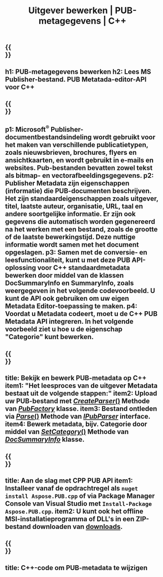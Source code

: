 ﻿---
translation: true
template: /_templates/metadata-cpp.md
title: Uitgever bewerken | PUB-metagegevens | C++
description: Lees Publisher Metadata met behulp van PUB C++ API Solution. Native C++ API geeft u toegang tot de eigenschappen SummaryInfo en DocSummaryInfo.
url: /cpp/metadata/pub/
metakeywords: bewerk pub-metadata, pub-bestand metadata, uitgever metadata-editor, lees pub-metadata, lees pub-metadata
family: pub
platformtag: cpp
feature: metadata
aliases: /cpp/metagegevens/
---

{{<section banner>}}
---
h1: PUB-metagegevens bewerken
h2: Lees MS Publisher-bestand. PUB Metatada-editor-API voor C++
---

{{<section overview>}}
---
p1: Microsoft<sup>®</sup> Publisher-documentbestandsindeling wordt gebruikt voor het maken van verschillende publicatietypen, zoals nieuwsbrieven, brochures, flyers en ansichtkaarten, en wordt gebruikt in e-mails en websites. Pub-bestanden bevatten zowel tekst als bitmap- en vectorafbeeldingsgegevens.
p2: Publisher Metadata zijn eigenschappen (informatie) die PUB-documenten beschrijven. Het zijn standaardeigenschappen zoals uitgever, titel, laatste auteur, organisatie, URL, taal en andere soortgelijke informatie. Er zijn ook gegevens die automatisch worden gegenereerd na het werken met een bestand, zoals de grootte of de laatste bewerkingstijd. Deze nuttige informatie wordt samen met het document opgeslagen.
p3: Samen met de conversie- en leesfunctionaliteit, kunt u met deze PUB API-oplossing voor C++ standaardmetadata bewerken door middel van de klassen DocSummaryInfo en SummaryInfo, zoals weergegeven in het volgende codevoorbeeld. U kunt de API ook gebruiken om uw eigen Metadata Editor-toepassing te maken.
p4: Voordat u Metadata codeert, moet u de C++ PUB Metadata API integreren. In het volgende voorbeeld ziet u hoe u de eigenschap "Categorie" kunt bewerken.
---

{{<section feature1>}}
---
title: Bekijk en bewerk PUB-metadata op C++
item1: "Het leesproces van de uitgever Metadata bestaat uit de volgende stappen:"
item2: Upload uw PUB-bestand met [*CreateParser*()](https://reference.aspose.com/pub/cpp/class/aspose.pub.pub_factory#a88c04c4c35d45ee8febc7e1554d03c4b) Methode van [*PubFactory*](https://reference.aspose.com/pub/cpp/class/aspose.pub.pub_factory) klasse.
item3: Bestand ontleden via [*Parse*()](https://reference.aspose.com/pub/cpp/class/aspose.pub.i_pub_parser#ae9fc7043f382a5b4a7b694f0fe477915) Methode van [*IPubParser*](https://reference.aspose.com/pub/cpp/class/aspose.pub.i_pub_parser) interface.
item4: Bewerk metadata, bijv. Categorie door middel van [*SetCategory*()](https://reference.aspose.com/pub/cpp/class/aspose.pub.doc_summary_info#a2e023fe8e8ecd0bf03bb6c9d561f8fec) Methode van [*DocSummaryInfo*](https:/apireference.aspose.com/pub/cpp/class/aspose.pub.doc_summary_info) klasse.
---

{{<section feature2>}}
---
title: Aan de slag met CPP PUB API
item1: Installeer vanaf de opdrachtregel als ```nuget install Aspose.PUB.cpp``` of via Package Manager Console van Visual Studio met ```Install-Package Aspose.PUB.cpp```.
item2: U kunt ook het offline MSI-installatieprogramma of DLL's in een ZIP-bestand downloaden van [downloads](https://releases.aspose.com/pub/cpp/).
---

{{<section codeexample>}}
---
title: C++-code om PUB-metadata te wijzigen
---
